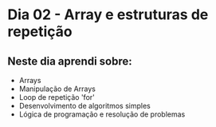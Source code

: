 # Dia 02 - Array e estruturas de repetição

## Neste dia aprendi sobre: 

- Arrays
- Manipulação de Arrays
- Loop de repetição 'for'
- Desenvolvimento de algoritmos simples
- Lógica de programação e resolução de problemas